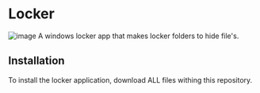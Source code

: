 # Locker

![image](https://github.com/Exator921/Locker/blob/main/lib/ico/1492616975-10-locker-wallet-safe-protection-secure-google_83404.ico)
A windows locker app that makes locker folders to hide file's.

## Installation

To install the locker application, download ALL files withing this repository.
